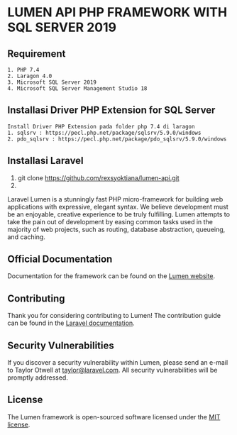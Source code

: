 # LUMEN API PHP FRAMEWORK WITH SQL SERVER 2019

## Requirement
    1. PHP 7.4
    2. Laragon 4.0
    3. Microsoft SQL Server 2019
    4. Microsoft SQL Server Management Studio 18
## Installasi Driver PHP Extension for SQL Server
    Install Driver PHP Extension pada folder php 7.4 di laragon
    1. sqlsrv : https://pecl.php.net/package/sqlsrv/5.9.0/windows
    2. pdo_sqlsrv : https://pecl.php.net/package/pdo_sqlsrv/5.9.0/windows 
## Installasi Laravel
1.  git clone https://github.com/rexsyoktiana/lumen-api.git
2.  


Laravel Lumen is a stunningly fast PHP micro-framework for building web applications with expressive, elegant syntax. We believe development must be an enjoyable, creative experience to be truly fulfilling. Lumen attempts to take the pain out of development by easing common tasks used in the majority of web projects, such as routing, database abstraction, queueing, and caching.

## Official Documentation

Documentation for the framework can be found on the [Lumen website](https://lumen.laravel.com/docs).

## Contributing

Thank you for considering contributing to Lumen! The contribution guide can be found in the [Laravel documentation](https://laravel.com/docs/contributions).

## Security Vulnerabilities

If you discover a security vulnerability within Lumen, please send an e-mail to Taylor Otwell at taylor@laravel.com. All security vulnerabilities will be promptly addressed.

## License

The Lumen framework is open-sourced software licensed under the [MIT license](https://opensource.org/licenses/MIT).
